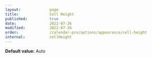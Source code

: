 ```yaml
---
layout:             page
title:              Cell Height 
published:          true
date:               2022-07-26
modified:           2022-07-26
order:              /calendar-pro/options/appearance/cell-height
internal:           cellHeight
---
```

**Default value:** Auto
